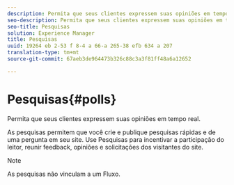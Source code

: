 ```yaml
---
description: Permita que seus clientes expressem suas opiniões em tempo real.
seo-description: Permita que seus clientes expressem suas opiniões em tempo real.
seo-title: Pesquisas
solution: Experience Manager
title: Pesquisas
uuid: 19264 eb 2-53 f 8-4 a 66-a 265-38 efb 634 a 207
translation-type: tm+mt
source-git-commit: 67aeb3de964473b326c88c3a3f81ff48a6a12652

---
```



# Pesquisas{#polls}

Permita que seus clientes expressem suas opiniões em tempo real.

As pesquisas permitem que você crie e publique pesquisas rápidas e de uma pergunta em seu site. Use Pesquisas para incentivar a participação do leitor, reunir feedback, opiniões e solicitações dos visitantes do site.

>[!NOTE]
>
>As pesquisas não vinculam a um Fluxo.

